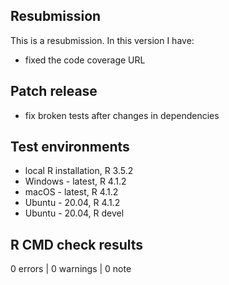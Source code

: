 ## Resubmission

This is a resubmission. In this version I have:

* fixed the code coverage URL

## Patch release

* fix broken tests after changes in dependencies

## Test environments

* local R installation, R 3.5.2
* Windows - latest, R 4.1.2
* macOS - latest, R 4.1.2
* Ubuntu - 20.04, R 4.1.2
* Ubuntu - 20.04, R devel

## R CMD check results

0 errors | 0 warnings | 0 note


